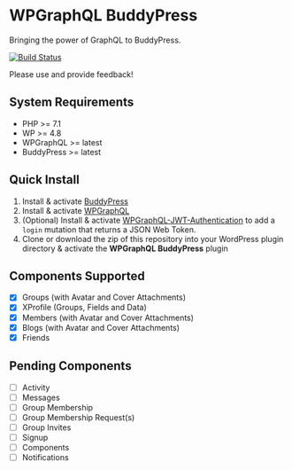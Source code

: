 # WPGraphQL BuddyPress

Bringing the power of GraphQL to BuddyPress.

[![Build Status](https://travis-ci.org/wp-graphql/wp-graphql-buddypress.svg?branch=master)](https://travis-ci.org/wp-graphql/wp-graphql-buddypress )

Please use and provide feedback!

## System Requirements

* PHP >= 7.1
* WP >= 4.8
* WPGraphQL >= latest
* BuddyPress >= latest

## Quick Install

1. Install & activate [BuddyPress](https://buddypress.org/)
2. Install & activate [WPGraphQL](https://www.wpgraphql.com/)
3. (Optional) Install & activate [WPGraphQL-JWT-Authentication](https://github.com/wp-graphql/wp-graphql-jwt-authentication) to add a `login` mutation that returns a JSON Web Token.
4. Clone or download the zip of this repository into your WordPress plugin directory & activate the **WPGraphQL BuddyPress** plugin

## Components Supported

- [x] Groups (with Avatar and Cover Attachments)
- [x] XProfile (Groups, Fields and Data)
- [x] Members (with Avatar and Cover Attachments)
- [x] Blogs (with Avatar and Cover Attachments)
- [x] Friends

## Pending Components

- [ ] Activity
- [ ] Messages
- [ ] Group Membership
- [ ] Group Membership Request(s)
- [ ] Group Invites
- [ ] Signup
- [ ] Components
- [ ] Notifications
